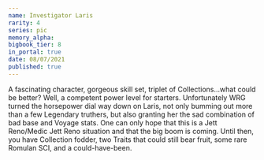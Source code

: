 ```yaml
---
name: Investigator Laris
rarity: 4
series: pic
memory_alpha:
bigbook_tier: 8
in_portal: true
date: 08/07/2021
published: true
---
```


A fascinating character, gorgeous skill set, triplet of Collections...what could be better? Well, a competent power level for starters. Unfortunately WRG turned the horsepower dial way down on Laris, not only bumming out more than a few Legendary truthers, but also granting her the sad combination of bad base and Voyage stats. One can only hope that this is a Jett Reno/Medic Jett Reno situation and that the big boom is coming. Until then, you have Collection fodder, two Traits that could still bear fruit, some rare Romulan SCI, and a could-have-been.
